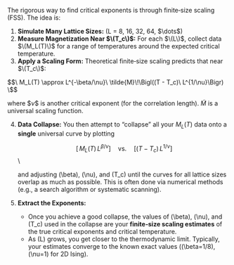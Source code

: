 The rigorous way to find critical exponents is through finite‐size scaling (FSS). The idea is:

1. **Simulate Many Lattice Sizes:** \(L = 8, 16, 32, 64, $\dots\$)  
2. **Measure Magnetization Near $\(T_c\)$:** For each $\(L\)$, collect data $\(M_L(T)\)$ for a range of temperatures around the expected critical temperature.  
3. **Apply a Scaling Form:** Theoretical finite‐size scaling predicts that near $\(T_c\)$:

$$\
M_L(T) \approx L^{-\beta/\nu}\ \tilde{M}\!\Bigl((T - T_c)\ L^{1/\nu}\Bigr)
\$$

   where $$\nu\$$ is another critical exponent (for the correlation length). $\tilde{M}$ is a universal scaling function.

4. **Data Collapse:** You then attempt to “collapse” all your $M_L(T)$ data onto a **single** universal curve by plotting

   $$\
   \bigl[\,M_L(T)\,L^{\beta/\nu}\bigr] \quad\text{vs.}\quad \bigl[(T - T_c)\,L^{1/\nu}\bigr]
   $$\

   and adjusting \(\beta\), \(\nu\), and \(T_c\) until the curves for all lattice sizes overlap as much as possible. This is often done via numerical methods (e.g., a search algorithm or systematic scanning).

5. **Extract the Exponents:**  
   - Once you achieve a good collapse, the values of \(\beta\), \(\nu\), and \(T_c\) used in the collapse are your **finite‐size scaling estimates** of the true critical exponents and critical temperature.  
   - As \(L\) grows, you get closer to the thermodynamic limit. Typically, your estimates converge to the known exact values (\(\beta=1/8\), \(\nu=1\) for 2D Ising).
